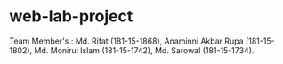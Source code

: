 # web-lab-project
Team Member's :
Md. Rifat (181-15-1868),
Anaminni Akbar Rupa (181-15-1802),
Md. Monirul Islam (181-15-1742),
Md. Sarowal (181-15-1734).
